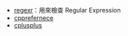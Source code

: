 * [regexr](https://regexr.com/)：用來檢查 Regular Expression
* [cpprefernece](https://en.cppreference.com/w/cpp/regex)
* [cplusplus](http://www.cplusplus.com/reference/regex/)